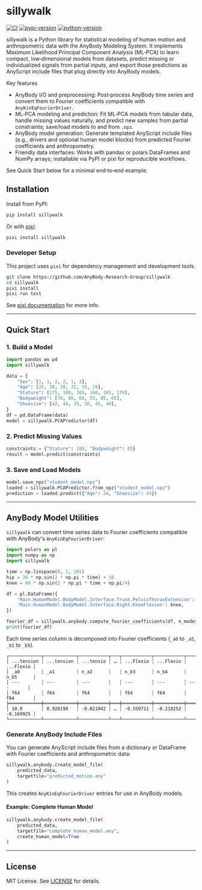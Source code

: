 # sillywalk

[![CI](https://img.shields.io/github/actions/workflow/status/AnyBody-Research-Group/sillywalk/ci.yml?style=flat-square&branch=main)](https://github.com/AnyBody-Research-Group/sillywalk/actions/workflows/ci.yml)
[![pypi-version](https://img.shields.io/pypi/v/sillywalk.svg?logo=pypi&logoColor=white&style=flat-square)](https://pypi.org/project/sillywalk)
[![python-version](https://img.shields.io/pypi/pyversions/sillywalk?logoColor=white&logo=python&style=flat-square)](https://pypi.org/project/sillywalk)

sillywalk is a Python library for statistical modeling of human motion and anthropometric data with the AnyBody Modeling System. It implements Maximum Likelihood Principal Component Analysis (ML‑PCA) to learn compact, low‑dimensional models from datasets, predict missing or individualized signals from partial inputs, and export those predictions as AnyScript include files that plug directly into AnyBody models.

Key features
- AnyBody I/O and preprocessing: Post‑process AnyBody time series and convert them to Fourier coefficients compatible with `AnyKinEqFourierDriver`.
- ML‑PCA modeling and prediction: Fit ML‑PCA models from tabular data, handle missing values naturally, and predict new samples from partial constraints; save/load models to and from `.npz`.
- AnyBody model generation: Generate templated AnyScript include files (e.g., drivers and optional human model blocks) from predicted Fourier coefficients and anthropometry.
- Friendly data interfaces: Works with pandas or polars DataFrames and NumPy arrays; installable via PyPI or pixi for reproducible workflows.

See Quick Start below for a minimal end‑to‑end example.

## Installation

Install from PyPI:

```bash
pip install sillywalk
```

Or with [pixi](https://pixi.sh):

```bash
pixi install sillywalk
```

### Developer Setup

This project uses `pixi` for dependency management and development tools.

```bash
git clone https://github.com/AnyBody-Research-Group/sillywalk
cd sillywalk
pixi install
pixi run test
```

See [pixi documentation](https://pixi.sh/latest/) for more info.

---

## Quick Start

### 1. Build a Model

```python
import pandas as pd
import sillywalk

data = {
    "Sex": [1, 1, 2, 2, 1, 2],
    "Age": [25, 30, 28, 22, 35, 29],
    "Stature": [175, 180, 165, 160, 185, 170],
    "Bodyweight": [70, 80, 60, 55, 85, 65],
    "Shoesize": [42, 44, 39, 38, 45, 40],
}
df = pd.DataFrame(data)
model = sillywalk.PCAPredictor(df)
```

### 2. Predict Missing Values

```python
constraints = {"Stature": 180, "Bodyweight": 65}
result = model.predict(constraints)
```

### 3. Save and Load Models

```python
model.save_npz("student_model.npz")
loaded = sillywalk.PCAPredictor.from_npz("student_model.npz")
prediction = loaded.predict({"Age": 24, "Shoesize": 43})
```

---

## AnyBody Model Utilities

`sillywalk` can convert time series data to Fourier coefficients compatible with AnyBody's `AnyKinEqFourierDriver`:

```python
import polars as pl
import numpy as np
import sillywalk

time = np.linspace(0, 1, 101)
hip = 30 * np.sin(2 * np.pi * time) + 10
knee = 60 * np.sin(2 * np.pi * time + np.pi/4)

df = pl.DataFrame({
    'Main.HumanModel.BodyModel.Interface.Trunk.PelvisThoraxExtension': hip,
    'Main.HumanModel.BodyModel.Interface.Right.KneeFlexion': knee,
})

fourier_df = sillywalk.anybody.compute_fourier_coefficients(df, n_modes=6)
print(fourier_df)
```

Each time series column is decomposed into Fourier coefficients (`_a0` to `_a5`, `_b1` to `_b5`).

```
┌────────────┬────────────┬───────────┬───┬───────────┬───────────┬───────────┐
│ ...tension ┆ ...tension ┆ ...tensio ┆ … ┆ ...Flexio ┆ ...Flexio ┆ ...Flexio │
│ _a0        ┆ _a1        ┆ n_a2      ┆   ┆ n_b3      ┆ n_b4      ┆ n_b5      │
│ ---        ┆ ---        ┆ ---       ┆   ┆ ---       ┆ ---       ┆ ---       │
│ f64        ┆ f64        ┆ f64       ┆   ┆ f64       ┆ f64       ┆ f64       │
╞════════════╪════════════╪═══════════╪═══╪═══════════╪═══════════╪═══════════╡
│ 10.0       ┆ 0.928198   ┆ -0.021042 ┆ … ┆ -0.550711 ┆ -0.218252 ┆ -0.169925 │
└────────────┴────────────┴───────────┴───┴───────────┴───────────┴───────────┘
```

### Generate AnyBody Include Files

You can generate AnyScript include files from a dictionary or DataFrame with Fourier coefficients and anthropometric data:

```python
sillywalk.anybody.create_model_file(
    predicted_data,
    targetfile="predicted_motion.any"
)
```

This creates `AnyKinEqFourierDriver` entries for use in AnyBody models.

#### Example: Complete Human Model

```python
sillywalk.anybody.create_model_file(
    predicted_data,
    targetfile="complete_human_model.any",
    create_human_model=True
)
```

---

## License

MIT License. See [LICENSE](LICENSE) for details.
